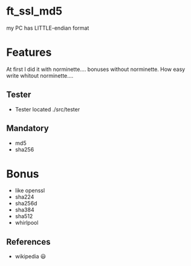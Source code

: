 # ft_ssl_md5

my PC has LITTLE-endian format

# Features
At first I did it with norminette.... bonuses without norminette. How easy write whitout norminette....

## Tester
- Tester located ./src/tester

## Mandatory
- md5
- sha256

# Bonus
- like openssl
- sha224
- sha256d
- sha384
- sha512
- whirlpool

## References
- wikipedia :smiley:
